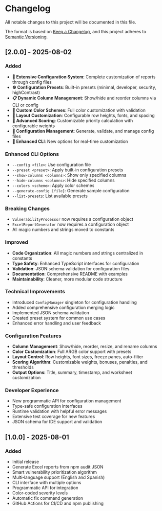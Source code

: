 # Changelog

All notable changes to this project will be documented in this file.

The format is based on [Keep a Changelog](https://keepachangelog.com/en/1.0.0/),
and this project adheres to [Semantic Versioning](https://semver.org/spec/v2.0.0.html).

## [2.0.0] - 2025-08-02

### Added
- **🎨 Extensive Configuration System**: Complete customization of reports through config files
- **⚙️ Configuration Presets**: Built-in presets (minimal, developer, security, highContrast)
- **📋 Dynamic Column Management**: Show/hide and reorder columns via CLI or config
- **🌈 Custom Color Schemes**: Full color customization with validation
- **📐 Layout Customization**: Configurable row heights, fonts, and spacing
- **🎯 Advanced Scoring**: Customizable priority calculation with configurable weights
- **📄 Configuration Management**: Generate, validate, and manage config files
- **🔧 Enhanced CLI**: New options for real-time customization

### Enhanced CLI Options
- `--config <file>`: Use configuration file
- `--preset <preset>`: Apply built-in configuration presets
- `--show-columns <columns>`: Show only specified columns
- `--hide-columns <columns>`: Hide specified columns
- `--colors <scheme>`: Apply color schemes
- `--generate-config [file]`: Generate sample configuration
- `--list-presets`: List available presets

### Breaking Changes
- `VulnerabilityProcessor` now requires a configuration object
- `ExcelReportGenerator` now requires a configuration object
- All magic numbers and strings moved to constants

### Improved
- **Code Organization**: All magic numbers and strings centralized in constants
- **Type Safety**: Enhanced TypeScript interfaces for configuration
- **Validation**: JSON schema validation for configuration files
- **Documentation**: Comprehensive README with examples
- **Maintainability**: Cleaner, more modular code structure

### Technical Improvements
- Introduced `ConfigManager` singleton for configuration handling
- Added comprehensive configuration merging logic
- Implemented JSON schema validation
- Created preset system for common use cases
- Enhanced error handling and user feedback

### Configuration Features
- **Column Management**: Show/hide, reorder, resize, and rename columns
- **Color Customization**: Full ARGB color support with presets
- **Layout Control**: Row heights, font sizes, freeze panes, auto-filter
- **Scoring Algorithm**: Customizable weights, bonuses, penalties, and thresholds
- **Output Options**: Title, summary, timestamp, and worksheet customization

### Developer Experience
- New programmatic API for configuration management
- Type-safe configuration interfaces
- Runtime validation with helpful error messages
- Extensive test coverage for new features
- JSON schema for IDE support and validation

## [1.0.0] - 2025-08-01

### Added
- Initial release
- Generate Excel reports from npm audit JSON
- Smart vulnerability prioritization algorithm
- Multi-language support (English and Spanish)
- CLI interface with multiple options
- Programmatic API for integration
- Color-coded severity levels
- Automatic fix command generation
- GitHub Actions for CI/CD and npm publishing

